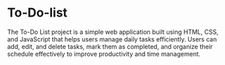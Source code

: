 # To-Do-list
The To-Do List project is a simple web application built using HTML, CSS, and JavaScript that helps users manage daily tasks efficiently. Users can add, edit, and delete tasks, mark them as completed, and organize their schedule effectively to improve productivity and time management.
